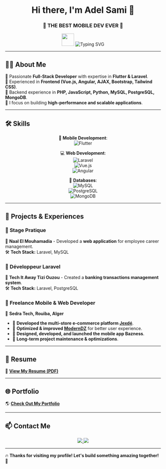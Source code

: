<h1 align="center"> Hi there, I'm Adel Sami 👋 </h1>
<h3 align="center">🚀 THE BEST MOBILE DEV EVER 🚀</h3>

<p align="center">
  <img src="https://media.giphy.com/media/hvRJCLFzcasrR4ia7z/giphy.gif" width="40">
  <img src="https://readme-typing-svg.demolab.com?font=Fira+Code&size=22&pause=1000&color=00C8FF&center=true&width=600&lines=Flutter+%7C+Laravel+%7C+Vue.js+%7C+Angular+%7C+Full-Stack+Dev;Passionate+about+mobile+and+web+development;I+love+building+great+apps!+💻" alt="Typing SVG">
</p>

---

## 👨‍💻 About Me  
🔹 Passionate **Full-Stack Developer** with expertise in **Flutter & Laravel**.  
🔹 Experienced in **Frontend (Vue.js, Angular, AJAX, Bootstrap, Tailwind CSS)**.  
🔹 Backend experience in **PHP, JavaScript, Python, MySQL, PostgreSQL, MongoDB**.  
🔹 I focus on building **high-performance and scalable applications**.  

---

## 🛠️ Skills  

<div align="center">

🚀 **Mobile Development**:  
![Flutter](https://img.shields.io/badge/Flutter-02569B?style=for-the-badge&logo=flutter&logoColor=white)  

💻 **Web Development**:  
![Laravel](https://img.shields.io/badge/Laravel-FF2D20?style=for-the-badge&logo=laravel&logoColor=white)  
![Vue.js](https://img.shields.io/badge/Vue.js-4FC08D?style=for-the-badge&logo=vue.js&logoColor=white)  
![Angular](https://img.shields.io/badge/Angular-DD0031?style=for-the-badge&logo=angular&logoColor=white)  

💾 **Databases**:  
![MySQL](https://img.shields.io/badge/MySQL-4479A1?style=for-the-badge&logo=mysql&logoColor=white)  
![PostgreSQL](https://img.shields.io/badge/PostgreSQL-336791?style=for-the-badge&logo=postgresql&logoColor=white)  
![MongoDB](https://img.shields.io/badge/MongoDB-47A248?style=for-the-badge&logo=mongodb&logoColor=white)  

</div>

---

## 🌟 Projects & Experiences  

### 🔹 **Stage Pratique**  
📌 **Naal El Mouhamadia** - Developed a **web application** for employee career management.  
🛠 **Tech Stack:** Laravel, MySQL  

### 🔹 **Développeur Laravel**  
📌 **Tech It Away Tizi Ouzou** - Created a **banking transactions management system**.  
🛠 **Tech Stack:** Laravel, PostgreSQL  

### 🔹 **Freelance Mobile & Web Developer**  
📌 **Sedra Tech, Rouiba, Alger**  
- 🛒 **Developed the multi-store e-commerce platform [Jexdé](http://jexdé.com/)**.  
- 🎯 **Optimized & improved [ModernDZ](http://moderndz.com/)** for better user experience.  
- 📱 **Designed, developed, and launched the mobile app Bazness**.  
- 🔧 **Long-term project maintenance & optimizations**.  

---

## 📝 Resume  
📄 **[View My Resume (PDF)](https://github.com/samidev016/samidev016/blob/main/CV_2025-01-24_Ibrahim%20Sami_Adel.pdf)**  

---

## 🌐 Portfolio  
🌎 **[Check Out My Portfolio](https://samidev016.github.io/SamiPorftoflio/)**  

---

## 📫 Contact Me  

<p align="center">
  <a href="mailto:adelim0555@gmail.com">
    <img src="https://img.shields.io/badge/Email-D14836?style=for-the-badge&logo=gmail&logoColor=white">
  </a>
  <a href="https://www.linkedin.com/in/ibrahim-sami-adel-89619828a/">
    <img src="https://img.shields.io/badge/LinkedIn-0077B5?style=for-the-badge&logo=linkedin&logoColor=white">
  </a>
</p>

---

🔥 **Thanks for visiting my profile! Let's build something amazing together!** 🚀  
